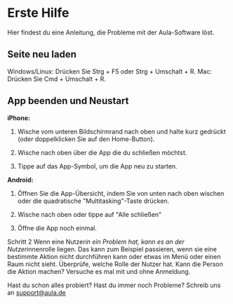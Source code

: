 # Erste Hilfe
Hier findest du eine Anleitung, die Probleme mit der Aula-Software löst.

## Seite neu laden

Windows/Linux: Drücken Sie Strg + F5 oder Strg + Umschalt + R.
Mac: Drücken Sie Cmd + Umschalt + R.
## App beenden und Neustart
**iPhone:**
1. Wische vom unteren Bildschirmrand nach oben und halte kurz gedrückt (oder doppelklicken Sie auf den Home-Button).

2. Wische nach oben über die App die du schließen möchtst.

3. Tippe auf das App-Symbol, um die App neu zu starten.

**Android:** 
1. Öffnen Sie die App-Übersicht, indem Sie von unten nach oben wischen oder die quadratische "Multitasking"-Taste drücken.

2. Wische nach oben oder tippe auf "Alle schließen"

3. Öffne die App noch einmal.

Schritt 2
Wenn eine Nutzer*in ein Problem hat, kann es an der Nutzer*innenrolle liegen. Das kann zum Beispiel passieren, wenn sie eine bestimmte Aktion nicht durchführen kann oder etwas im Menü oder einen Raum nicht sieht.
Überprüfe, welche Rolle der Nutzer hat. Kann die Person die Aktion machen?
Versuche es mal mit und ohne Anmeldung.

Hast du schon alles probiert? Hast du immer noch Probleme? Schreib uns an support@aula.de